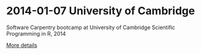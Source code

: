 2014-01-07 University of Cambridge  
====================

Software Carpentry bootcamp at University of Cambridge 
Scientific Programming in R, 2014

[More details](http://sje30.github.io/2014-01-07-cam/)
 
